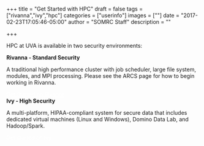 +++
title = "Get Started with HPC"
draft = false
tags = ["rivanna","ivy","hpc"]
categories = ["userinfo"]
images = [""]
date = "2017-02-23T17:05:46-05:00"
author = "SOMRC Staff"
description = ""

+++

<p class=lead>HPC at UVA is available in two security environments:</p>

<div class="row" style="">
  <div class="col-sm-6">
<div class="card">
  <div class="card-header">
    <b>Rivanna - Standard Security</b>
  </div>
  <div class="card-block">
    <p class="card-text">A traditional high performance cluster with job scheduler, large file system, modules, and MPI processing. Please see the ARCS page for how to begin working in Rivanna.</p>
    <a href="http://arcs.virginia.edu/rivanna" target="_new" class="btn btn-success" style="color:white">Get Started on Rivanna</a>
  </div>
</div>
</div>
<div class="col-sm-6">
<div class="card">
  <div class="card-header">
    <b>Ivy - High Security</b>
  </div>
  <div class="card-block">
    <p class="card-text">A multi-platform, HIPAA-compliant system for secure data that includes dedicated virtual machines (Linux and Windows), Domino Data Lab, and Hadoop/Spark.</p>
    <a href="https://somrc.virginia.edu/userinfo/ivy/" class="btn btn-success" style="color:white;">Get started on Ivy</a>
  </div>
</div>
</div>

<div style="width:100%;height:40px;"></div>
